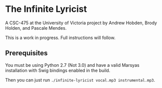 # The Infinite Lyricist

A CSC-475 at the University of Victoria project by Andrew Hobden, Brody Holden, and Pascale Mendes.

This is a work in progress. Full instructions will follow.

## Prerequisites

You must be using Python 2.7 (Not 3.0) and have a valid Marsyas installation with Swig bindings enabled in the build.

Then you can just run `./infinite-lyricist vocal.mp3 instrumental.mp3`.
